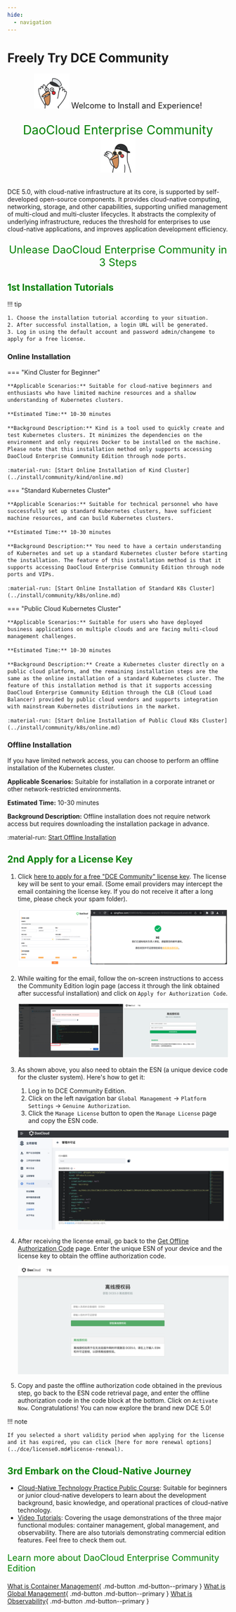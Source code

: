 ```yaml
---
hide:
  - navigation
---
```


# Freely Try DCE Community

<div style="text-align: center;">
  <p style="font-size: 18px;"><img src="./images/hu01.gif" alt="Image" width="80"> Welcome to Install and Experience!</p>
  <p style="font-size: 28px; color: green;">DaoCloud Enterprise Community <img src="./images/hu02.gif" alt="Image" width="80"></p>
</div>

DCE 5.0, with cloud-native infrastructure at its core, is supported by self-developed open-source components. It provides cloud-native computing, networking, storage, and other capabilities, supporting unified management of multi-cloud and multi-cluster lifecycles. It abstracts the complexity of underlying infrastructure, reduces the threshold for enterprises to use cloud-native applications, and improves application development efficiency.

<div style="text-align: center;">
  <p style="font-size: 24px; color: green;">Unlease DaoCloud Enterprise Community in 3 Steps</p>
</div>

## <font color="green"><strong>1st</strong> Installation Tutorials</font>

!!! tip

    1. Choose the installation tutorial according to your situation.
    2. After successful installation, a login URL will be generated.
    3. Log in using the default account and password admin/changeme to apply for a free license.

### Online Installation

=== "Kind Cluster for Beginner"

    **Applicable Scenarios:** Suitable for cloud-native beginners and enthusiasts who have limited machine resources and a shallow understanding of Kubernetes clusters.

    **Estimated Time:** 10-30 minutes

    **Background Description:** Kind is a tool used to quickly create and test Kubernetes clusters. It minimizes the dependencies on the environment and only requires Docker to be installed on the machine. Please note that this installation method only supports accessing DaoCloud Enterprise Community Edition through node ports.

    :material-run: [Start Online Installation of Kind Cluster](../install/community/kind/online.md)

=== "Standard Kubernetes Cluster"

    **Applicable Scenarios:** Suitable for technical personnel who have successfully set up standard Kubernetes clusters, have sufficient machine resources, and can build Kubernetes clusters.

    **Estimated Time:** 10-30 minutes

    **Background Description:** You need to have a certain understanding of Kubernetes and set up a standard Kubernetes cluster before starting the installation. The feature of this installation method is that it supports accessing DaoCloud Enterprise Community Edition through node ports and VIPs.

    :material-run: [Start Online Installation of Standard K8s Cluster](../install/community/k8s/online.md)

=== "Public Cloud Kubernetes Cluster"

    **Applicable Scenarios:** Suitable for users who have deployed business applications on multiple clouds and are facing multi-cloud management challenges.

    **Estimated Time:** 10-30 minutes

    **Background Description:** Create a Kubernetes cluster directly on a public cloud platform, and the remaining installation steps are the same as the online installation of a standard Kubernetes cluster. The feature of this installation method is that it supports accessing DaoCloud Enterprise Community Edition through the CLB (Cloud Load Balancer) provided by public cloud vendors and supports integration with mainstream Kubernetes distributions in the market.

    :material-run: [Start Online Installation of Public Cloud K8s Cluster](../install/community/k8s/online.md)

### Offline Installation

If you have limited network access, you can choose to perform an offline installation of the Kubernetes cluster.

**Applicable Scenarios:** Suitable for installation in a corporate intranet or other network-restricted environments.

**Estimated Time:** 10-30 minutes

**Background Description:** Offline installation does not require network access but requires downloading the installation package in advance.

:material-run: [Start Offline Installation](../install/community/k8s/offline.md)

## <font color="green"><strong>2nd</strong> Apply for a License Key</font>

1. Click [here to apply for a free "DCE Community" license key](https://qingflow.com/f/58604bf8). The license key will be sent to your email.
   (Some email providers may intercept the email containing the license key. If you do not receive it after a long time, please check your spam folder).

    ![check mail](./images/license01.png)

2. While waiting for the email, follow the on-screen instructions to access the Community Edition login page (access it through the link obtained after successful installation) and click on `Apply for Authorization Code`.

    ![get code](./images/license02.png)

3. As shown above, you also need to obtain the ESN (a unique device code for the cluster system). Here's how to get it:

    1. Log in to DCE Community Edition.
    2. Click on the left navigation bar `Global Management` -> `Platform Settings` -> `Genuine Authorization`.
    3. Click the `Manage License` button to open the `Manage License` page and copy the ESN code.

    ![esn](./images/license03.png)

4. After receiving the license email, go back to the [Get Offline Authorization Code](https://license.daocloud.io/dce5-license) page. Enter the unique ESN of your device and the license key to obtain the offline authorization code.

    ![get offline](./images/license04.png)

5. Copy and paste the offline authorization code obtained in the previous step, go back to the ESN code retrieval page, and enter the offline authorization code in the code block at the bottom. Click on `Activate Now`. Congratulations! You can now explore the brand new DCE 5.0!

!!! note

    If you selected a short validity period when applying for the license and it has expired, you can click [here for more renewal options](../dce/license0.md#license-renewal).

## <font color="green"><strong>3rd</strong> Embark on the Cloud-Native Journey</font>

- [Cloud-Native Technology Practice Public Course](https://appu8cplrlw7661.h5.xiaoeknow.com): Suitable for beginners or junior cloud-native developers to learn about the development background, basic knowledge, and operational practices of cloud-native technology.
- [Video Tutorials](../videos/index.md): Covering the usage demonstrations of the three major functional modules: container management, global management, and observability. There are also tutorials demonstrating commercial edition features. Feel free to check them out.

<p style="font-size: 20px; color: green;">Learn more about DaoCloud Enterprise Community Edition</p>

[What is Container Management](../kpanda/intro/index.md){ .md-button .md-button--primary }
[What is Global Management](../ghippo/intro/index.md){ .md-button .md-button--primary }
[What is Observability](../insight/intro/index.md){ .md-button .md-button--primary }
